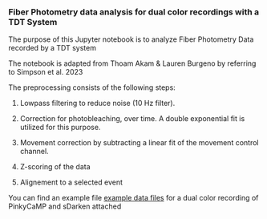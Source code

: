 ### Fiber Photometry data analysis for dual color recordings with a TDT System

The purpose of this Jupyter notebook is to analyze Fiber Photometry Data recorded by a TDT system

The notebook is  adapted from  Thoam Akam & Lauren Burgeno by referring to Simpson et al. 2023

The preprocessing consists of the following steps:

  1. Lowpass filtering to reduce noise (10 Hz filter).

  2. Correction for photobleaching, over time. A double exponential fit is utilized for this purpose.
  
  3. Movement correction by subtracting a linear fit of the movement control channel.

  4.  Z-scoring of the data
    
  5. Alignement to a selected event

You can find an example file [example data files](docs/CONTRIBUTING.md) for a dual color recording of PinkyCaMP and sDarken attached
